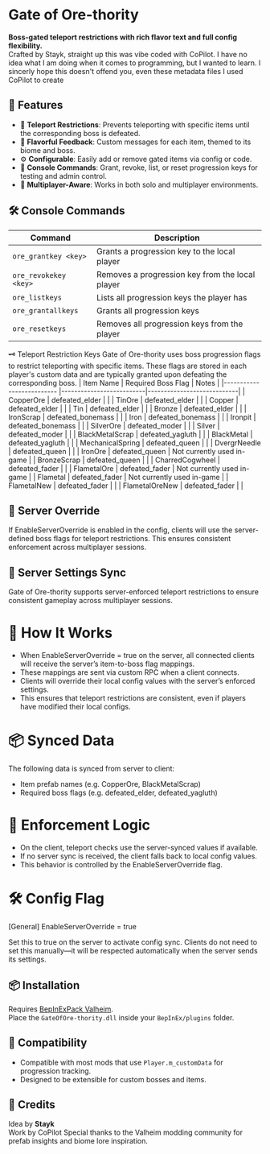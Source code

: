 # Gate of Ore-thority

**Boss-gated teleport restrictions with rich flavor text and full config flexibility.**  
Crafted by Stayk, straight up this was vibe coded with CoPilot. I have no idea what I am doing when it comes to programming, but I wanted to learn.
I sincerly hope this doesn't offend you, even these metadata files I used CoPilot to create

## 🧙 Features

- 🔐 **Teleport Restrictions**: Prevents teleporting with specific items until the corresponding boss is defeated.
- 📜 **Flavorful Feedback**: Custom messages for each item, themed to its biome and boss.
- ⚙️ **Configurable**: Easily add or remove gated items via config or code.
- 🧪 **Console Commands**: Grant, revoke, list, or reset progression keys for testing and admin control.
- 🧠 **Multiplayer-Aware**: Works in both solo and multiplayer environments.

## 🛠 Console Commands

| Command                  | Description                                      |
|--------------------------|--------------------------------------------------|
| `ore_grantkey <key>`     | Grants a progression key to the local player     |
| `ore_revokekey <key>`    | Removes a progression key from the local player  |
| `ore_listkeys`           | Lists all progression keys the player has        |
| `ore_grantallkeys`       | Grants all progression keys                      |
| `ore_resetkeys`          | Removes all progression keys from the player     |

🗝️ Teleport Restriction Keys
Gate of Ore-thority uses boss progression flags to restrict teleporting with specific items. These flags are stored in each player's custom data and are typically granted upon defeating the corresponding boss.
| Item Name                 | Required Boss Flag       | Notes                      | 
|-------------------------- |--------------------------|----------------------------| 
| CopperOre                 | defeated_elder           |                            | 
| TinOre                    | defeated_elder           |                            | 
| Copper                    | defeated_elder           |                            | 
| Tin                       | defeated_elder           |                            | 
| Bronze                    | defeated_elder           |                            | 
| IronScrap                 | defeated_bonemass        |                            | 
| Iron                      | defeated_bonemass        |                            | 
| Ironpit                   | defeated_bonemass        |                            | 
| SilverOre                 | defeated_moder           |                            | 
| Silver                    | defeated_moder           |                            | 
| BlackMetalScrap           | defeated_yagluth         |                            | 
| BlackMetal                | defeated_yagluth         |                            | 
| MechanicalSpring          | defeated_queen           |                            | 
| DvergrNeedle              | defeated_queen           |                            | 
| IronOre                   | defeated_queen           | Not currently used in-game | 
| BronzeScrap               | defeated_queen           |                            | 
| CharredCogwheel           | defeated_fader           |                            | 
| FlametalOre               | defeated_fader           | Not currently used in-game | 
| Flametal                  | defeated_fader           | Not currently used in-game | 
| FlametalNew               | defeated_fader           |                            | 
| FlametalOreNew            | defeated_fader           |                            |

## 🔐 Server Override

If EnableServerOverride is enabled in the config, clients will use the server-defined boss flags for teleport restrictions. This ensures consistent enforcement across multiplayer sessions.

## 🔄 Server Settings Sync

Gate of Ore-thority supports server-enforced teleport restrictions to ensure consistent gameplay across multiplayer sessions.
# 🧩 How It Works
- When EnableServerOverride = true on the server, all connected clients will receive the server’s item-to-boss flag mappings.
- These mappings are sent via custom RPC when a client connects.
- Clients will override their local config values with the server’s enforced settings.
- This ensures that teleport restrictions are consistent, even if players have modified their local configs.
# 📦 Synced Data
The following data is synced from server to client:
- Item prefab names (e.g. CopperOre, BlackMetalScrap)
- Required boss flags (e.g. defeated_elder, defeated_yagluth)
# 🔐 Enforcement Logic
- On the client, teleport checks use the server-synced values if available.
- If no server sync is received, the client falls back to local config values.
- This behavior is controlled by the EnableServerOverride flag.
# 🛠️ Config Flag
[General]
EnableServerOverride = true

Set this to true on the server to activate config sync. Clients do not need to set this manually—it will be respected automatically when the server sends its settings.

## 📦 Installation

Requires [BepInExPack Valheim](https://valheim.thunderstore.io/package/denikson/BepInExPack_Valheim/).  
Place the `GateOfOre-thority.dll` inside your `BepInEx/plugins` folder.

## 🧩 Compatibility

- Compatible with most mods that use `Player.m_customData` for progression tracking.
- Designed to be extensible for custom bosses and items.

## 🐾 Credits

Idea by **Stayk**  
Work by CoPilot
Special thanks to the Valheim modding community for prefab insights and biome lore inspiration.

